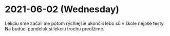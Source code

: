 # 2021-06-02 (Wednesday)

Lekciu sme začali ale potom rýchlejšie ukončili lebo sú v škole
nejaké testy. Na budúci pondelok si lekciu trochu predĺžime.
